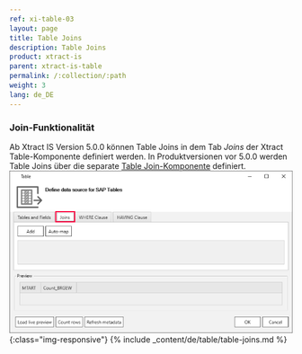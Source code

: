 ```yaml
---
ref: xi-table-03
layout: page
title: Table Joins
description: Table Joins
product: xtract-is
parent: xtract-is-table
permalink: /:collection/:path
weight: 3
lang: de_DE
---
```


### Join-Funktionalität

Ab Xtract IS Version 5.0.0 können Table Joins in dem Tab *Joins* der Xtract Table-Komponente definiert werden.
In Produktversionen vor 5.0.0 werden Table Joins über die separate [Table Join-Komponente](../table-join) definiert.
![Table join ](/img/content/table-join-tab.png){:class="img-responsive"}
{% include _content/de/table/table-joins.md  %}
